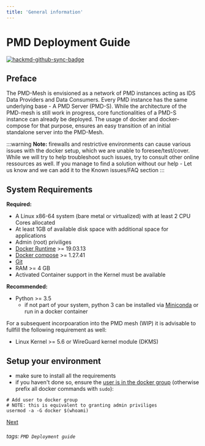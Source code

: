 ```yaml
---
title: 'General information'
---
```


PMD Deployment Guide
===


[![hackmd-github-sync-badge](https://hackmd.io/biFcWHrUTceoopWdvOmFuw/badge)](https://hackmd.io/biFcWHrUTceoopWdvOmFuw)

## Preface

The PMD-Mesh is envisioned as a network of PMD instances acting as IDS Data Providers and Data Consumers. Every PMD instance has the same underlying base - A PMD Server (PMD-S). 
While the architecture of the PMD-mesh is still work in progress, core functionalities of a PMD-S instance can already be deployed. The usage of docker and docker-compose for that purpose, ensures an easy transition of an initial standalone server into the PMD-Mesh. 

:::warning
**Note:** firewalls and restrictive environments can cause various issues with the docker setup, which we are unable to foresee/test/cover. While we will try to help troubleshoot such issues, try to consult other online ressources as well. If you manage to find a solution without our help - Let us know and we can add it to the Known issues/FAQ section 
:::

## System Requirements
**Required:**
* A Linux x86-64 system (bare metal or virtualized) with at least 2 CPU Cores allocated 
* At least 1GB of available disk space with additional space for applications 
* Admin (root) priviliges 
* [Docker Runtime](https://docs.docker.com/engine/install/) >= 19.03.13 
* [Docker compose](https://docs.docker.com/compose/install/) >= 1.27.41
* [Git](https://git-scm.com) 
* RAM >= 4 GB 
* Activated Container support in the Kernel must be available 

**Recommended:**
* Python >= 3.5 
  - if not part of your system, python 3 can be installed via [Miniconda](https://docs.conda.io/en/latest/miniconda.html) or run in a docker container
 
For a subsequent incorpoaration into the PMD mesh (WIP) it is advisable to fullfill the following requirement as well:
* Linux Kernel >= 5.6 or WireGuard kernel module (DKMS) 

## Setup your environment
* make sure to install all the requirements
* if you haven't done so, ensure the [user is in the docker group](https://docs.docker.com/engine/install/linux-postinstall/) (otherwise prefix all docker commands with `sudo`):
```bash=
# Add user to docker group 
# NOTE: this is equivalent to granting admin priviliges
usermod -a -G docker $(whoami)
```

[Next <i class="fa fa-arrow-circle-right"></i>](https://hackmd.io/@materialdigital/HJwVOfQ5_)

###### tags: `PMD Deployment guide`
